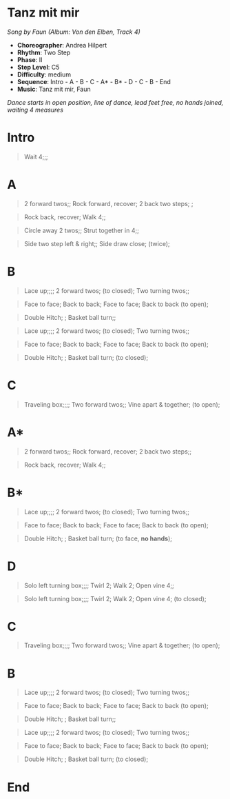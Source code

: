 # Tanz mit mir
*Song by Faun (Album: Von den Elben, Track 4)*

* **Choreographer**: Andrea Hilpert
* **Rhythm**: Two Step
* **Phase**: II
* **Step Level**: C5
* **Difficulty**: medium
* **Sequence**: Intro - A - B - C - A* - B* - D - C - B - End
* **Music**: Tanz mit mir, Faun

*Dance starts in open position, line of dance, lead feet free, no hands joined, waiting 4 measures*

# Intro

> Wait 4;;;

# A

> 2 forward twos;; Rock forward, recover; 2 back two steps; ;

> Rock back, recover; Walk 4;;

> Circle away 2 twos;; Strut together in 4;;

> Side two step left & right;; Side draw close; (twice);

# B

> Lace up;;;; 2 forward twos; (to closed); Two turning twos;;

> Face to face; Back to back; Face to face; Back to back (to open);

> Double Hitch; ; Basket ball turn;;

> Lace up;;;; 2 forward twos; (to closed); Two turning twos;;

> Face to face; Back to back; Face to face; Back to back (to open);

> Double Hitch; ; Basket ball turn; (to closed);

# C

> Traveling box;;;; Two forward twos;; Vine apart & together; (to open);

# A*

> 2 forward twos;; Rock forward, recover; 2 back two steps;;

> Rock back, recover; Walk 4;;

# B*

> Lace up;;;; 2 forward twos; (to closed); Two turning twos;;

> Face to face; Back to back; Face to face; Back to back (to open);

> Double Hitch; ; Basket ball turn; (to face, **no hands**);

# D

> Solo left turning box;;;; Twirl 2; Walk 2; Open vine 4;;

> Solo left turning box;;;; Twirl 2; Walk 2; Open vine 4; (to closed);

# C

> Traveling box;;;; Two forward twos;; Vine apart & together; (to open);

# B

> Lace up;;;; 2 forward twos; (to closed); Two turning twos;;

> Face to face; Back to back; Face to face; Back to back (to open);

> Double Hitch; ; Basket ball turn;;

> Lace up;;;; 2 forward twos; (to closed); Two turning twos;;

> Face to face; Back to back; Face to face; Back to back (to open);

> Double Hitch; ; Basket ball turn; (to closed);

# End
